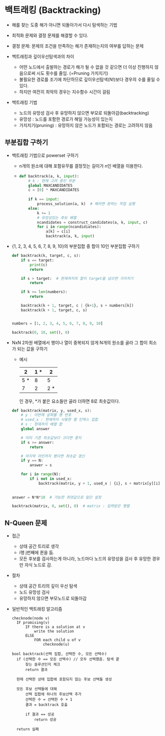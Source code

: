 # 백트래킹 (Backtracking)

- 해를 찾는 도중 해가 아니면 되돌아가서 다시 탐색하는 기법
- 최적화 문제와 결정 문제를 해결할 수 있다.
- 결정 문제: 문제의 조건을 만족하는 해가 존재하는지의 여부를 답하는 문제

- 백트래킹과 깊이우선탐색과의 차이
  - 어떤 노드에서 출발하는 경로가 해가 될 수 없을 것 같으면 더 이상 진행하지 않음으로써 시도 횟수를 줄임. (=Pruning 가치지기)
  - 불필요한 경로를 조기에 차단하므로 깊이우선탐색(N!)보다 경우의 수를 줄일 수 있다.
  - 하지만 여전히 최악의 경우는 지수함수 시간이 걸림

- 백트래킹 기법
  - 노드의 유망성 검사 후 유망하지 않으면 부모로 되돌아감(backtracking)
  - 유망성 : 노드를 포함한 경로가 해일 가능성이 있는지
  - 가지치기(pruning) : 유망하지 않은 노드가 포함되는 경로는 고려하지 않음

## 부분집합 구하기

- 백트래킹 기법으로 powerset 구하기

  - n개의 원소에 대해 포함유무를 결정짓는 길이가 n인 배열을 이용한다.

  - ```python
    def backtrack(a, k, input):
        # k : 현재 고려 중인 부분
        global MAXCANDIDATES
        c = [0] * MAXCANDIDATES
        
        if k == input:
            process_solution(a, k)  # 해라면 원하는 작업 실행
        else:
            k += 1
            # 유망성있는 후보 배열
            ncandidates = construct_candidates(a, k, input, c)
            for i in range(ncandidiates):
                a[k] = c[i]
                backtrack(a, k, input)
    ```
    
    
  
- {1, 2, 3, 4, 5, 6, 7, 8, 9, 10}의 부분집합 중 합이 10인 부분집합 구하기

  ```python
  def backtrack(k, target, c, s):
      if s == target:
          print(c)
          return
  
      if s > target:  # 현재까지의 합이 target을 넘으면 가지치기
          return
  
      if k >= len(numbers):
          return
  
      backtrack(k + 1, target, c | {k+1}, s + numbers[k])
      backtrack(k + 1, target, c, s)
  
  
  numbers = [1, 2, 3, 4, 5, 6, 7, 8, 9, 10]
  
  backtrack(0, 10, set(), 0)
  ```

  

- NxN 2차원 배열에서 행이나 열이 중복되지 않게 N개의 원소를 골라 그 합이 최소가 되는 값을 구하기

  - 예시

    | 2    | 1 *  | 2    |
    | ---- | ---- | ---- |
    | 5 *  | 8    | 5    |
    | 7    | 2    | 2 *  |

    인 경우, *가 붙은 요소들만 골라 더하면 8로 최솟값이다.

  ```python
  def backtrack(matrix, y, used_x, s):
      # y : 이번에 살펴볼 행 번호
      # used_x : 현재까지 사용한 열 인덱스 집합
      # s : 현재까지 배열 합
      global answer
  
      # 이미 기존 최솟값보다 크다면 중지
      if s >= answer:
          return
  
      # 마지막 라인까지 봤다면 최솟값 갱신
      if y == N:
          answer = s
  
      for i in range(N):
          if i not in used_x:
              backtrack(matrix, y + 1, used_x | {i}, s + matrix[y][i])
              
              
  answer = N*N*10  # 가능한 최댓값으로 일단 설정
  
  backtrack(matrix, 0, set(), 0)  # matrix : 입력받은 행렬
  ```

  

## N-Queen 문제

- 접근
  - 상태 공간 트리로 생각
  - i행 j번째에 퀸을 둠.
  - 모든 후보를 검사하는게 아니라, 노드마다 노드의 유망성을 검사 후 유망한 경우만 자식 노드로 감.
- 절차
  - 상태 공간 트리의 깊이 우선 탐색
  - 노드 유망성 검사
  - 유망하지 않으면 부모노드로 되돌아감



- 일반적인 백트래킹 알고리즘

  ```
  checknode(node v)
  	IF promising(v)
  		IF there is a solution at v
  			write the solution
  		ELSE
  			FOR each child u of v
  				checknode(u)
  ```

  ```
  bool backtrack(선택 집합, 선택한 수, 모든 선택수)
  	if (선택한 수 == 모든 선택수) // 모두 선택했음. 탐색 끝
  		찾는 솔루션인지 체크
  		return 결과
  	
  	현재 선택한 상태 집합에 포함되지 않는 후보 선택들 생성
  	
  	모든 후보 선택들에 대해
  		선택 집합에 하나의 후보선택 추가
  		선택한 수 = 선택한 수 + 1
  		결과 = backtrack 호출
  		
  		if 결과 == 성공
  			return 성공
  		
  	return 실패
  ```

  

